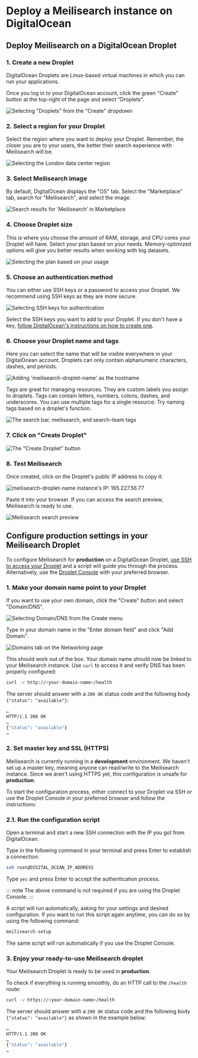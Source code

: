 # Deploy a Meilisearch instance on DigitalOcean

## Deploy Meilisearch on a DigitalOcean Droplet

### 1. Create a new Droplet

DigitalOcean Droplets are Linux-based virtual machines in which you can run your applications.

Once you log in to your DigitalOcean account, click the green "Create" button at the top-right of the page and select "Droplets".

![Selecting "Droplets" from the "Create" dropdown](/digitalocean/create.png)

### 2. Select a region for your Droplet

Select the region where you want to deploy your Droplet. Remember, the closer you are to your users, the better their search experience with Meilisearch will be.

![Selecting the London data center region](/digitalocean/select-region.png)

### 3. Select Meilisearch image

By default, DigitalOcean displays the "OS" tab. Select the "Marketplace" tab, search for "Meilisearch", and select the image.

![Search results for 'Meilisearch' in Marketplace](/digitalocean/marketplace.png)

### 4. Choose Droplet size

This is where you choose the amount of RAM, storage, and CPU cores your Droplet will have. Select your plan based on your needs. Memory-optimized options will give you better results when working with big datasets.

![Selecting the plan based on your usage](/digitalocean/select-plan.png)

### 5. Choose an authentication method

You can either use SSH keys or a password to access your Droplet. We recommend using SSH keys as they are more secure.

![Selecting SSH keys for authentication](/digitalocean/add-ssh-key.png)

Select the SSH keys you want to add to your Droplet. If you don't have a key, [follow DigitalOcean's instructions on how to create one](https://www.digitalocean.com/docs/droplets/how-to/add-ssh-keys/to-account/).

### 6. Choose your Droplet name and tags

Here you can select the name that will be visible everywhere in your DigitalOcean account. Droplets can only contain alphanumeric characters, dashes, and periods.

![Adding 'meilisearch-droplet-name' as the hostname](/digitalocean/droplet-name.png)

Tags are great for managing resources. They are custom labels you assign to droplets. Tags can contain letters, numbers, colons, dashes, and underscores. You can use multiple tags for a single resource. Try naming tags based on a droplet's function.

![The search bar, meilisearch, and search-team tags](/digitalocean/add-tags.png)

### 7. Click on "Create Droplet"

![The "Create Droplet" button](/digitalocean/create-droplet.png)

### 8. Test Meilisearch

Once created, click on the Droplet's public IP address to copy it:

![meilisearch-droplet-name instance's IP: 165.227.56.77](/digitalocean/copy-ip.png)

Paste it into your browser. If you can access the search preview, Meilisearch is ready to use.

![Meilisearch search preview](/digitalocean/test-meili.png)

## Configure production settings in your Meilisearch Droplet

To configure Meilisearch for **production** on a DigitalOcean Droplet, [use SSH to access your Droplet](https://docs.digitalocean.com/products/droplets/how-to/connect-with-ssh/) and a script will guide you through the process. Alternatively, use the [Droplet Console](https://docs.digitalocean.com/products/droplets/how-to/connect-with-console/) with your preferred browser.

### 1. Make your domain name point to your Droplet

If you want to use your own domain, click the "Create" button and select "Domain/DNS".

![Selecting Domain/DNS from the Create menu](/digitalocean/domain.png)

Type in your domain name in the "Enter domain field" and click "Add Domain".

![Domains tab on the Networking page](/digitalocean/add-domain.png)

This should work out of the box. Your domain name should now be linked to your Meilisearch instance. Use `curl` to access it and verify DNS has been properly configured:

```bash
curl -v http://<your-domain-name>/health
```

The server should answer with a `200 OK` status code and the following body `{"status": "available"}`:

```bash
…
HTTP/1.1 200 OK
…
{"status": "available"}
…
```

### 2. Set master key and SSL (HTTPS)

Meilisearch is currently running in a **development** environment. We haven't set up a master key, meaning anyone can read/write to the Meilisearch instance. Since we aren't using HTTPS yet, this configuration is unsafe for **production**.

To start the configuration process, either connect to your Droplet via SSH or use the Droplet Console in your preferred browser and follow the instructions:

### 2.1. Run the configuration script

Open a terminal and start a new SSH connection with the IP you got from DigitalOcean.

Type in the following command in your terminal and press Enter to establish a connection:

```bash
ssh root@DIGITAL_OCEAN_IP_ADDRESS
```

Type `yes` and press Enter to accept the authentication process.

::: note
The above command is not required if you are using the Droplet Console.
:::

A script will run automatically, asking for your settings and desired configuration. If you want to run this script again anytime, you can do so by using the following command:

```bash
meilisearch-setup
```

The same script will run automatically if you use the Droplet Console.

### 3. Enjoy your ready-to-use Meilisearch droplet

Your Meilisearch Droplet is ready to be used in **production**.

To check if everything is running smoothly, do an HTTP call to the `/health` route:

```bash
curl -v https://<your-domain-name>/health
```

The server should answer with a `200 OK` status code and the following body `{"status": "available"}` as shown in the example below:

```bash
…
HTTP/1.1 200 OK
…
{"status": "available"}
…
```
